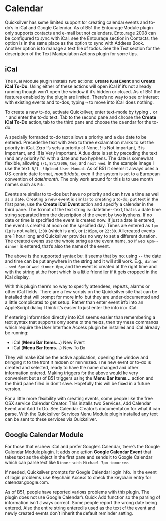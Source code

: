 # Calendar

Quicksilver has some limited support for creating calendar events and to-do’s in iCal and Google Calendar. As of B51 the Entourage Module plugin only supports contacts and e-mail but not calendars. Entourage 2008 can be configured to sync with iCal, see the Entourage section in Contacts, the option is in the same place as the option to sync with Address Book. Another option is to manage a text file of todos. See the Text section for the description of the Text Manipulation Actions plugin for some tips.

## iCal

The iCal Module plugin installs two actions: **Create iCal Event** and **Create iCal To-Do**. Using either of these actions will open iCal if it’s not already running though won’t open the window if it’s hidden or closed. As of B51 the features enabled by the plugin are limited. There’s no way to see or interact with existing events and to-dos, typing <kbd>→</kbd> to move into iCal, does nothing.

To create a new to-do, activate Quicksilver, enter text-mode by typing <kbd>.</kbd> or <kbd>'</kbd> and enter the to-do text. Tab to the second pane and choose the **Create iCal To-Do** action, tab to the third pane and choose the calendar for the to-do.

A specially formatted to-do text allows a priority and a due date to be entered. Precede the text with zero to three exclamation marks to set the priority in iCal. Zero !’s sets a priority of None, ! is Not important, !! is Important, and !!! is Very important. A due date is set by  preceding the text (and any priority !’s) with a date and two hyphens. The date is somewhat flexible, allowing `8/1`, `8/1/2006`, `tue`, and `next wed`. In the example image I use the text: `8/1--!Upload User Manual`. As of B51 it seems it always uses a US-centric date format, *month*/*date*, even if the system is set to a European convention of *date*/*month*. The only work around for this is to use month names such as `Feb`.

Events are similar to to-dos but have no priority and can have a time as well as a date. Creating  a new event is similar to creating a to-do; put text in the first pane, use the **Create iCal Event** action and specify a calendar in the third pane. The format of the text string is: datetime--text, that is a date time string separated from the description of the event by two hyphens. If no date or time is specified the event is created now. If just a date is entered, the event is created at noon on the specified day. Times are entered as `1pm` (`1p` is not valid), `1:00` (which is am), or `1:05pm`, or `22:30`. All created events are 1 hour long and Quicksilver provides no way to set a different duration. The created events use the whole string as the event name, so if `wed 6pm--dinner` is entered, that’s also the name of the event. 

The above is the supported syntax but it seems that by not using `--` the date and time can be put anywhere in the string and it will still work. E.g., `dinner - wed 6pm` or `wed dinner 6pm`, and the event is created at the right time and with the string at the front which is a little friendlier if it gets cropped in the iCal display.

With this plugin there’s no way to specify attendees, repeats, alarms or other iCal fields. There are a few scripts on the Quicksilver site that can be installed that will prompt for more info, but they are under-documented and a little complicated to get setup. Rather than enter event info into an AppleScript dialog I think it’s easier to just enter the info into iCal. 

If entering information directly into iCal seems easier than remembering a text syntax that supports only some of the fields, then try these commands which require the User Interface Access plugin be installed and iCal already be running:

- iCal (**Menu Bar Items…**) New Event
- iCal (**Menu Bar Items…**) New To Do

They will make iCal be the active application, opening the window and bringing it to the front if hidden or minimized. The new event or to-do is created and selected, ready to have the name changed and other information entered. Making triggers for the above would be very convenient but as of B51 triggers using the **Menu Bar Items…** action and the third pane filled in don’t save. Hopefully this will be fixed in a future version.

For a little more flexibility with creating events, some people like the free OSX service Calendar Creator. This installs two Services, Add Calendar Event and Add To Do. See Calendar Creator’s documentation for what it can parse. With the Quicksilver Services Menu Module plugin installed any text can be sent to these services via Quicksilver.

## Google Calendar Module

For those that eschew iCal and prefer Google’s Calendar, there’s the Google Calendar Module plugin. It adds one action **Google Calendar Event** that takes text as the object in the first pane and sends it to Google Calendar which can parse text like `Dinner with Michael 7pm tomorrow`. 

If needed, Quicksilver prompts for Google Calendar login info. In the event of login problems, use Keychain Access to check the keychain entry for calendar.google.com.

As of B51, people have reported various problems with this plugin. The plugin does not use Google Calendar’s Quick Add function so the parsing of information isn’t always correct. Some people report the wrong date being entered. Also the entire string entered is used as the text of the event and newly created events don’t inherit the default reminder setting.
